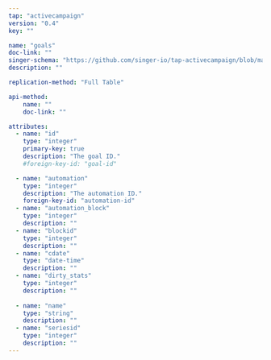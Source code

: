 ```yaml
---
tap: "activecampaign"
version: "0.4"
key: ""

name: "goals"
doc-link: ""
singer-schema: "https://github.com/singer-io/tap-activecampaign/blob/master/tap_activecampaign/schemas/goals.json"
description: ""

replication-method: "Full Table"

api-method:
    name: ""
    doc-link: ""

attributes:
  - name: "id"
    type: "integer"
    primary-key: true
    description: "The goal ID."
    #foreign-key-id: "goal-id"

  - name: "automation"
    type: "integer"
    description: "The automation ID."
    foreign-key-id: "automation-id"
  - name: "automation_block"
    type: "integer"
    description: ""
  - name: "blockid"
    type: "integer"
    description: ""
  - name: "cdate"
    type: "date-time"
    description: ""
  - name: "dirty_stats"
    type: "integer"
    description: ""
  
  - name: "name"
    type: "string"
    description: ""
  - name: "seriesid"
    type: "integer"
    description: ""
---
```

